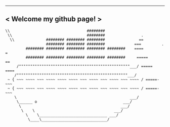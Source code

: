  _________________________
< Welcome my github page! >
 -------------------------
    \\                                  ########
     \\                                 ########                .
      \\              ######## ######## ########               ==
                      ######## ######## ########             ===         .
             ######## ######## ######## ######## ########    ====         =
             ######## ######## ######## ######## ########     =====      ==
         /"""""""""""""""""""""""""""""""""""""""""""""""""___/ =====  ====
        /"""""""""""""""""""""""""""""""""""""""""""""""""___/
     ~ { ~~~ ~~~~ ~~~ ~~~~ ~~~~ ~~~~ ~~~ ~~~~ ~~~ ~~~~ ~~~ ~~~~ / =====- ~~~
     ~ { ~~~ ~~~~ ~~~ ~~~~ ~~~~ ~~~~ ~~~ ~~~~ ~~~ ~~~~ ~~~ ~~~~ / =====- ~~~
        \                                                  ___/
         \______ o                                      ___/
          \                                            ___/
           \    \                                   ___/
             \    \______________________________ ___/
              \____\_____________________________/
